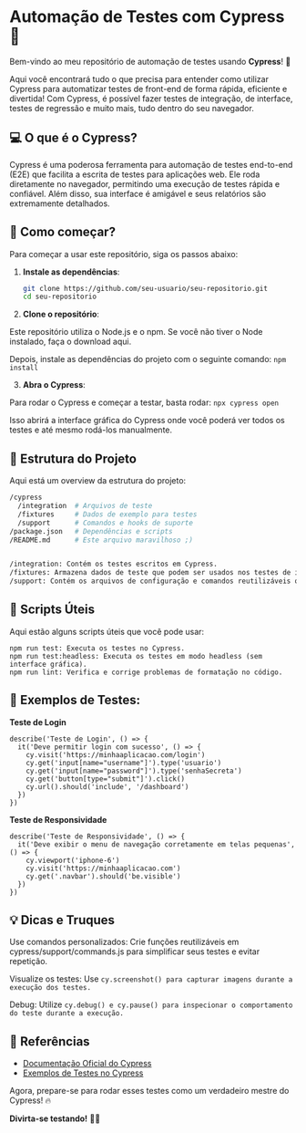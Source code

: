 # Automação de Testes com Cypress 🚀

Bem-vindo ao meu repositório de automação de testes usando **Cypress**! 🎉

Aqui você encontrará tudo o que precisa para entender como utilizar Cypress para automatizar testes de front-end de forma rápida, eficiente e divertida! Com Cypress, é possível fazer testes de integração, de interface, testes de regressão e muito mais, tudo dentro do seu navegador.

## 💻 O que é o Cypress?

Cypress é uma poderosa ferramenta para automação de testes end-to-end (E2E) que facilita a escrita de testes para aplicações web. Ele roda diretamente no navegador, permitindo uma execução de testes rápida e confiável. Além disso, sua interface é amigável e seus relatórios são extremamente detalhados.

## 🔧 Como começar?

Para começar a usar este repositório, siga os passos abaixo:

1. **Instale as dependências**:

   ```bash
   git clone https://github.com/seu-usuario/seu-repositorio.git
   cd seu-repositorio
   
2. **Clone o repositório**:

Este repositório utiliza o Node.js e o npm. Se você não tiver o Node instalado, faça o download aqui.

Depois, instale as dependências do projeto com o seguinte comando:
```npm install```

3. **Abra o Cypress**:

Para rodar o Cypress e começar a testar, basta rodar:
```npx cypress open```

Isso abrirá a interface gráfica do Cypress onde você poderá ver todos os testes e até mesmo rodá-los manualmente.


## 📝 Estrutura do Projeto
Aqui está um overview da estrutura do projeto:


```bash
/cypress
  /integration  # Arquivos de teste
  /fixtures     # Dados de exemplo para testes
  /support      # Comandos e hooks de suporte
/package.json   # Dependências e scripts
/README.md      # Este arquivo maravilhoso ;)


/integration: Contém os testes escritos em Cypress.
/fixtures: Armazena dados de teste que podem ser usados nos testes de integração.
/support: Contém os arquivos de configuração e comandos reutilizáveis que são usados nos testes.
```


## 🚀 Scripts Úteis
Aqui estão alguns scripts úteis que você pode usar:

```
npm run test: Executa os testes no Cypress.
npm run test:headless: Executa os testes em modo headless (sem interface gráfica).
npm run lint: Verifica e corrige problemas de formatação no código.
```
## 🤖 Exemplos de Testes:

**Teste de Login**
```
describe('Teste de Login', () => {
  it('Deve permitir login com sucesso', () => {
    cy.visit('https://minhaaplicacao.com/login')
    cy.get('input[name="username"]').type('usuario')
    cy.get('input[name="password"]').type('senhaSecreta')
    cy.get('button[type="submit"]').click()
    cy.url().should('include', '/dashboard')
  })
})
```

**Teste de Responsividade**

```
describe('Teste de Responsividade', () => {
  it('Deve exibir o menu de navegação corretamente em telas pequenas', () => {
    cy.viewport('iphone-6')
    cy.visit('https://minhaaplicacao.com')
    cy.get('.navbar').should('be.visible')
  })
})
```

## 💡 Dicas e Truques
Use comandos personalizados: Crie funções reutilizáveis em cypress/support/commands.js para simplificar seus testes e evitar repetição.

Visualize os testes: Use 
```cy.screenshot() para capturar imagens durante a execução dos testes.```

Debug: Utilize
```cy.debug() e cy.pause() para inspecionar o comportamento do teste durante a execução. ```

## 📖 Referências
- [Documentação Oficial do Cypress](https://www.cypress.io/docs/)
- [Exemplos de Testes no Cypress](https://github.com/cypress-io/cypress-example-kitchensink)

Agora, prepare-se para rodar esses testes como um verdadeiro mestre do Cypress! 🔥

**Divirta-se testando!** 🎯✨
